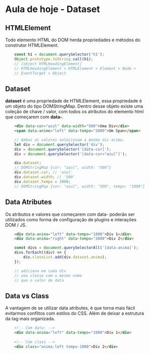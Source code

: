 # Aula de hoje - Dataset

## HTMLElement

Todo elemento HTML do DOM herda propriedades e métodos do <br>
construtor HTMLElement.

```js
    const h1 = document.querySelector('h1');
    Object.prototype.toString.call(h1);
    // [object HTMLHeadingElement]
    // HTMLHeadingElement > HTMLElement > Element > Node >
    // EventTarget > Object
```

## Dataset

**dataset** é uma propriedade de HTMLElement, essa propriedade é <br>
um objeto do tipo DOMStringMap. Dentro desse objeto existe uma <br>
coleção de chave / valor, com todos os atributos do elemento html <br>
que começarem com **data-**.

```html
    <div data-cor="azul" data-width="500">Uma Div</div>
    <span data-anime="left" data-tempo="2000">Um Span</span>
```

```js
    // Ambos os valores selecionam a mesma div acima.
    let div = document.querySelector('div');
    div = document.querySelector('[data-cor]');
    div = document.querySelector('[data-cor="azul"]');

    div.dataset;
    // DOMStringMap {cor: "azul", width: "500"}
    div.dataset.cor; // 'azul'
    div.dataset.width; // '500'
    div.dataset.tempo = 1000;
    // DOMStringMap {cor: "azul", width: "500", tempo: "1000"}
```

## Data Atributes

Os atributos e valores que começarem com data- poderão ser <br>
utilizados como forma de configuração de plugins e interações <br>
DOM / JS.

```html
    <div data-anima="left" data-tempo="1000">Div 1</div>
    <div data-anima="right" data-tempo="2000">Div 2</div>
```

```js
    const divs = document.querySelectorAll('[data-anima]');
    divs.forEach((div) => {
        div.classList.add(div.dataset.anima);
    });

    // adiciona em cada div
    // uma classe com o mesmo nome
    // que o valor de data
```

## Data vs Class

A vantagem de se utilizar data atributes, é que torna mais fácil <br>
evitarmos conflitos com estilos do CSS. Além de deixar a estrutura <br>
da tag mais organizada.

```html
    <!-- Com data: -->
    <div data-anima="left" data-tempo="1000">Div 1</div>
    
    <!-- Com class -->
    <div class="anima-left tempo-1000">Div 2</div>
```